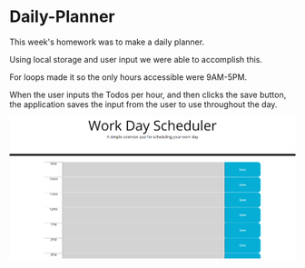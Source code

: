 # Daily-Planner

This week's homework was to make a daily planner.

Using local storage and user input we were able to accomplish this.

For loops made it so the only hours accessible were 9AM-5PM.

When the user inputs the Todos per hour, 
    and then clicks the save button,
the application saves the input from the user to use throughout the day.

![screenshot](screenshot.png)
